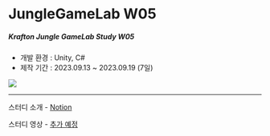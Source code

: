 # JungleGameLab W05  
##### Krafton Jungle GameLab Study W05  
   
- 개발 환경 : Unity, C#  
- 제작 기간 : 2023.09.13 ~ 2023.09.19 (7일)
  
![](./썸네일.gif)  

---
스터디 소개 - [Notion]()  

스터디 영상 - [추가 예정]()  
